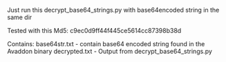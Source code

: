 Just run this decrypt_base64_strings.py with base64encoded string in the same dir

Tested with this Md5: c9ec0d9ff44f445ce5614cc87398b38d

Contains:
base64str.txt - contain base64 encoded string found in the Avaddon binary
decrypted.txt - Output from decrypt_base64_strings.py
